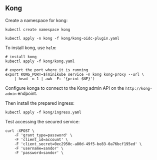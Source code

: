 ## Kong
Create a namespace for kong:

```shell script
kubectl create namespace kong

kubectl apply -n kong -f kong/kong-oidc-plugin.yaml
```

To install kong, use `helm`: 

```shell script
# install kong
kubectl apply -f kong/kong.yaml

# export the port where it is running
export KONG_PORT=$(minikube service -n kong kong-proxy --url \
    | head -n 1 | awk -F: '{print $NF}')
```

Configure konga to connect to the Kong admin API on the `http://kong-admin` endpoint.

Then install the prepared ingress:

```shell script
kubectl apply -f kong/ingress.yaml
```

Test accessing the secured service:

```shell script
curl -XPOST \
    -F 'grant_type=password' \
    -F 'client_id=account' \
    -F 'client_secret=0ec2950c-a80d-49f5-be83-0a76bcf195ed' \
    -F 'username=sandor' \
    -F 'password=sandor' \
    
```